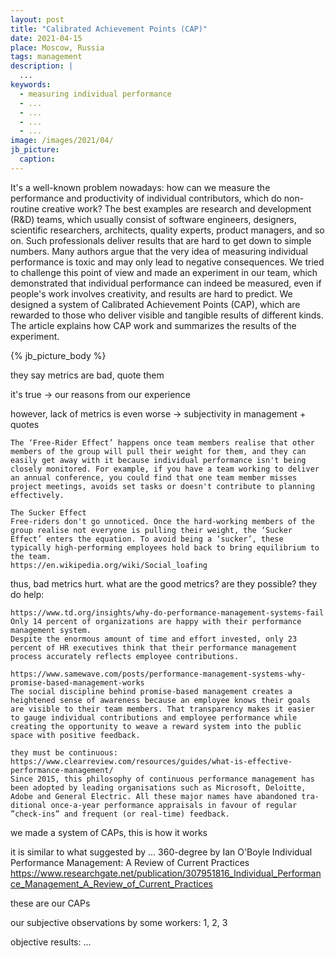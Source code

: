 ```yaml
---
layout: post
title: "Calibrated Achievement Points (CAP)"
date: 2021-04-15
place: Moscow, Russia
tags: management
description: |
  ...
keywords:
  - measuring individual performance
  - ...
  - ...
  - ...
  - ...
image: /images/2021/04/
jb_picture:
  caption:
---
```


It's a well-known problem nowadays: how can we measure the performance 
and productivity of individual contributors, which do non-routine 
creative work? The best examples are research and development (R&D) teams, which 
usually consist of software engineers, designers, 
scientific researchers, architects, quality experts, product managers, and so on. 
Such professionals deliver results that are hard to get down to simple numbers. 
Many authors argue that the very idea of measuring individual performance is toxic and may only 
lead to negative consequences. We tried to challenge this point of view 
and made an experiment in our team, which demonstrated that individual 
performance can indeed be measured, even if people's work involves creativity, 
and results are hard to predict. We designed a system of 
Calibrated Achievement Points (CAP), which are rewarded to those who deliver 
visible and tangible results of different kinds. The article explains how 
CAP work and summarizes the results of the experiment.

<!--more-->

{% jb_picture_body %}

they say metrics are bad, quote them

it's true -> our reasons from our experience

however, lack of metrics is even worse -> subjectivity in management + quotes

    The ‘Free-Rider Effect’ happens once team members realise that other members of the group will pull their weight for them, and they can easily get away with it because individual performance isn't being closely monitored. For example, if you have a team working to deliver an annual conference, you could find that one team member misses project meetings, avoids set tasks or doesn't contribute to planning effectively.

    The Sucker Effect
    Free-riders don't go unnoticed. Once the hard-working members of the group realise not everyone is pulling their weight, the ‘Sucker Effect’ enters the equation. To avoid being a ‘sucker’, these typically high-performing employees hold back to bring equilibrium to the team.
    https://en.wikipedia.org/wiki/Social_loafing

thus, bad metrics hurt. what are the good metrics? are they possible? they do help:

    https://www.td.org/insights/why-do-performance-management-systems-fail
    Only 14 percent of organizations are happy with their performance management system.
    Despite the enormous amount of time and effort invested, only 23 percent of HR executives think that their performance management process accurately reflects employee contributions.

    https://www.samewave.com/posts/performance-management-systems-why-promise-based-management-works
    The social discipline behind promise-based management creates a heightened sense of awareness because an employee knows their goals are visible to their team members. That transparency makes it easier to gauge individual contributions and employee performance while creating the opportunity to weave a reward system into the public space with positive feedback.

    they must be continuous:
    https://www.clearreview.com/resources/guides/what-is-effective-performance-management/
    Since 2015, this phi­los­o­phy of con­tin­u­ous per­for­mance man­age­ment has been adopt­ed by lead­ing organ­i­sa­tions such as Microsoft, Deloitte, Adobe and Gen­er­al Elec­tric. All these major names have aban­doned tra­di­tion­al once-a-year per­for­mance appraisals in favour of reg­u­lar​”check-ins” and fre­quent (or real-time) feedback. 

we made a system of CAPs, this is how it works

it is similar to what suggested by ...
  360-degree by 
    Ian O'Boyle 
    Individual Performance Management: A Review of Current Practices
    https://www.researchgate.net/publication/307951816_Individual_Performance_Management_A_Review_of_Current_Practices

these are our CAPs

our subjective observations by some workers: 1, 2, 3

objective results: ...







